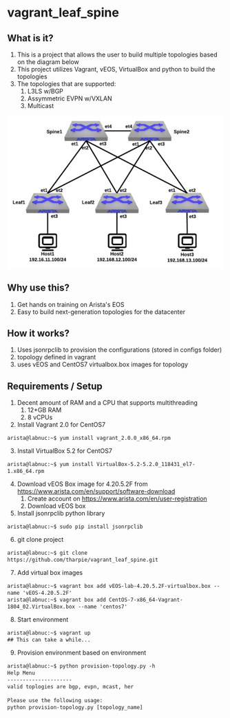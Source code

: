 # vagrant_leaf_spine

## What is it?
1. This is a project that allows the user to build multiple topologies based on the diagram below
2. This project utilizes Vagrant, vEOS, VirtualBox and python to build the topologies
3. The topologies that are supported: 
    1. L3LS w/BGP
    2. Assymmetric EVPN w/VXLAN
    3. Multicast

![alt text](https://github.com/mtharpie/vagrant_leaf_spine/blob/master/images/vagrant-leaf-spine.png)

## Why use this?
1. Get hands on training on Arista's EOS
2. Easy to build next-generation topologies for the datacenter

## How it works?
1. Uses jsonrpclib to provision the configurations (stored in configs folder)
2. topology defined in vagrant
3. uses vEOS and CentOS7 virtualbox.box images for topology

## Requirements / Setup
1. Decent amount of RAM and a CPU that supports multithreading
    1. 12+GB RAM
    2. 8 vCPUs
2. Install Vagrant 2.0 for CentOS7
```
arista@labnuc:~$ yum install vagrant_2.0.0_x86_64.rpm
```
3. Install VirtualBox 5.2 for CentOS7
```
arista@labnuc:~$ yum install VirtualBox-5.2-5.2.0_118431_el7-1.x86_64.rpm
```
4. Download vEOS Box image for 4.20.5.2F from https://www.arista.com/en/support/software-download
    1. Create account on https://www.arista.com/en/user-registration
    2. Download vEOS box
5. Install jsonrpclib python library
```
arista@labnuc:~$ sudo pip install jsonrpclib
```
6. git clone project
```
arista@labnuc:~$ git clone https://github.com/tharpie/vagrant_leaf_spine.git
```
7. Add virtual box images
```
arista@labnuc:~$ vagrant box add vEOS-lab-4.20.5.2F-virtualbox.box --name 'vEOS-4.20.5.2F'
arista@labnuc:~$ vagrant box add CentOS-7-x86_64-Vagrant-1804_02.VirtualBox.box --name 'centos7'
```
8. Start environment
```
arista@labnuc:~$ vagrant up
## This can take a while...
```
9. Provision environment based on environment
```
arista@labnuc:~$ python provision-topology.py -h
Help Menu
---------------------
valid toplogies are bgp, evpn, mcast, her

Please use the following usage:
python provision-topology.py [topology_name]

```
